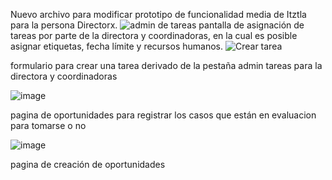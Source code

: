 Nuevo archivo para modificar prototipo de funcionalidad media de Itztla para la persona Directorx.
![admin de tareas](https://user-images.githubusercontent.com/74739037/236368866-e808d799-bcae-403c-a7ef-dbb732a21c33.png)
pantalla de asignación de tareas por parte de la directora y coordinadoras, en la cual es posible asignar etiquetas, fecha límite y recursos humanos.
![Crear tarea](https://user-images.githubusercontent.com/74739037/236376511-63aa84b5-385d-4e00-8f98-a0021c1f30a9.png)

formulario para crear una tarea derivado de la pestaña admin tareas para la directora y coordinadoras

![image](https://user-images.githubusercontent.com/74739037/236377753-2cad36e9-ce9e-4885-815f-29df8a7762c5.png)

pagina de oportunidades para registrar los casos que están en evaluacion para tomarse o no

![image](https://user-images.githubusercontent.com/74739037/236380333-d6ff159b-5519-40f0-8be3-6aa2920a53e6.png)

pagina de creación de oportunidades 
